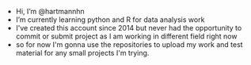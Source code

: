 - Hi, I’m @hartmannhn
- I’m currently learning python and R for data analysis work
- I've created this account since 2014 but never had the opportunity to commit or submit project as I am working in different field right now
- so for now I'm gonna use the repositories to upload my work and test material for any small projects I'm trying.

<!---
hartmannhn/hartmannhn is a ✨ special ✨ repository because its `README.md` (this file) appears on your GitHub profile.
You can click the Preview link to take a look at your changes.
--->
